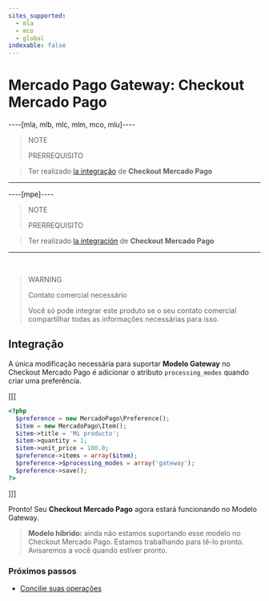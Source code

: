 ```yaml
---
sites_supported:
  - mla
  - mco
  - global
indexable: false
---
```


# Mercado Pago Gateway: Checkout Mercado Pago
----[mla, mlb, mlc, mlm, mco, mlu]----
> NOTE
>
> PRERREQUISITO
>

> Ter realizado [la integração](https://www.mercadopago.com.ar/developers/es/guides/payments/web-payment-checkout/introduction) de **Checkout Mercado Pago**
------------

----[mpe]----
> NOTE
>
> PRERREQUISITO
>

> Ter realizado [la integración](https://www.mercadopago.com.mx/developers/es/guides/payments/web-checkout/introduction) de **Checkout Mercado Pago**
------------
</br>

> WARNING
>
> Contato comercial necessário
>
> Você só pode integrar este produto se o seu contato comercial compartilhar todas as informações necessárias para isso.

## Integração

A única modificação necessária para suportar **Modelo Gateway** no Checkout Mercado Pago é adicionar o atributo `processing_modes` quando criar uma preferência.

[[[
```php
<?php  
  $preference = new MercadoPago\Preference();
  $item = new MercadoPago\Item();
  $item->title = 'Mi producto';
  $item->quantity = 1;
  $item->unit_price = 100.0;
  $preference->items = array($item);
  $preference->$processing_modes = array('gateway');
  $preference->save();
?>
```
]]]

Pronto! Seu **Checkout Mercado Pago** agora estará funcionando no Modelo Gateway.

> **Modelo híbrido:** ainda não estamos suportando esse modelo no Checkout Mercado Pago. Estamos trabalhando para tê-lo pronto. Avisaremos a você quando estiver pronto.

### Próximos passos

* [Concilie suas operações](https://www.mercadopago.com.ar/developers/pt/guides/gateway/general-considerations/reconciliation)